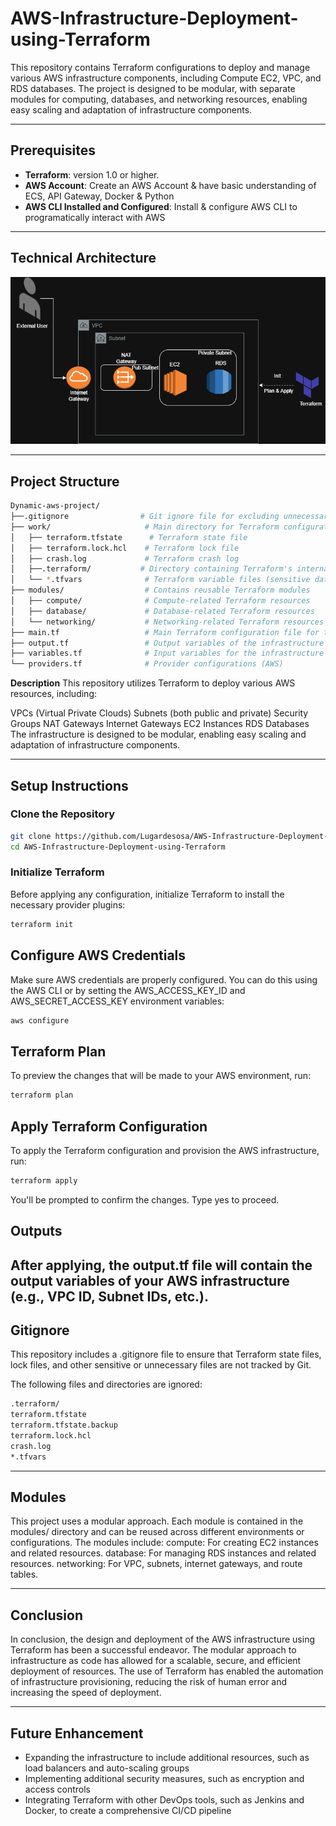 # AWS-Infrastructure-Deployment-using-Terraform

This repository contains Terraform configurations to deploy and manage various AWS infrastructure components, including Compute EC2, VPC, and RDS databases. The project is designed to be modular, with separate modules for computing, databases, and networking resources, enabling easy scaling and adaptation of infrastructure components.

---
## **Prerequisites**
- **Terraform**: version 1.0 or higher.
- **AWS Account**: Create an AWS Account & have basic understanding of ECS, API Gateway, Docker & Python
- **AWS CLI Installed and Configured**: Install & configure AWS CLI to programatically interact with AWS

---

## **Technical Architecture**
![Architectural Diagram](https://github.com/Lugardesosa/AWS-Infrastructure-Deployment-using-Terraform/blob/main/AWS%20Infrastructure%20Deployment%20using%20Terraform.png)

---

## **Project Structure**

```bash
Dynamic-aws-project/
├──.gitignore                # Git ignore file for excluding unnecessary files
├── work/                     # Main directory for Terraform configurations and state files
│   ├── terraform.tfstate      # Terraform state file
│   ├── terraform.lock.hcl    # Terraform lock file
│   ├── crash.log             # Terraform crash log
│   ├──.terraform/           # Directory containing Terraform's internal files
│   └── *.tfvars              # Terraform variable files (sensitive data)
├── modules/                  # Contains reusable Terraform modules
│   ├── compute/              # Compute-related Terraform resources
│   ├── database/             # Database-related Terraform resources
│   └── networking/           # Networking-related Terraform resources
├── main.tf                   # Main Terraform configuration file for the infrastructure
├── output.tf                 # Output variables of the infrastructure
├── variables.tf              # Input variables for the infrastructure
└── providers.tf              # Provider configurations (AWS)
```

**Description**
This repository utilizes Terraform to deploy various AWS resources, including:

VPCs (Virtual Private Clouds)
Subnets (both public and private)
Security Groups
NAT Gateways
Internet Gateways
EC2 Instances
RDS Databases
The infrastructure is designed to be modular, enabling easy scaling and adaptation of infrastructure components.

---

## **Setup Instructions**

### **Clone the Repository**
```bash
git clone https://github.com/Lugardesosa/AWS-Infrastructure-Deployment-using-Terraform.git
cd AWS-Infrastructure-Deployment-using-Terraform
```
### **Initialize Terraform**
Before applying any configuration, initialize Terraform to install the necessary provider plugins:
```bash
terraform init
```
## **Configure AWS Credentials**
Make sure AWS credentials are properly configured. You can do this using the AWS CLI or by setting the AWS_ACCESS_KEY_ID and AWS_SECRET_ACCESS_KEY environment variables:
```bash
aws configure
```
## **Terraform Plan**
To preview the changes that will be made to your AWS environment, run:
```bash
terraform plan
```
## **Apply Terraform Configuration**
To apply the Terraform configuration and provision the AWS infrastructure, run:
```bash
terraform apply
```
You'll be prompted to confirm the changes. Type yes to proceed.
## **Outputs**
After applying, the output.tf file will contain the output variables of your AWS infrastructure (e.g., VPC ID, Subnet IDs, etc.).
---

## **Gitignore**
This repository includes a .gitignore file to ensure that Terraform state files, lock files, and other sensitive or unnecessary files are not tracked by Git.

The following files and directories are ignored:
```bash
.terraform/
terraform.tfstate
terraform.tfstate.backup
terraform.lock.hcl
crash.log
*.tfvars
```
---

## **Modules**
This project uses a modular approach. Each module is contained in the modules/ directory and can be reused across different environments or configurations. The modules include:
compute: For creating EC2 instances and related resources. 
database: For managing RDS instances and related resources.
networking: For VPC, subnets, internet gateways, and route tables.

---
## **Conclusion**
In conclusion, the design and deployment of the AWS infrastructure using Terraform has been a successful endeavor. The modular approach to infrastructure as code has allowed for a scalable, secure, and efficient deployment of resources. The use of Terraform has enabled the automation of infrastructure provisioning, reducing the risk of human error and increasing the speed of deployment.

---
## **Future Enhancement**
- Expanding the infrastructure to include additional resources, such as load balancers and auto-scaling groups
- Implementing additional security measures, such as encryption and access controls
- Integrating Terraform with other DevOps tools, such as Jenkins and Docker, to create a comprehensive CI/CD pipeline


